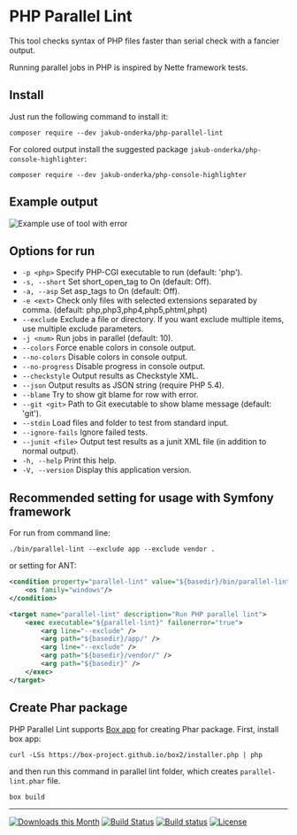# PHP Parallel Lint

This tool checks syntax of PHP files faster than serial check with a fancier output.

Running parallel jobs in PHP is inspired by Nette framework tests.

## Install

Just run the following command to install it:

    composer require --dev jakub-onderka/php-parallel-lint

For colored output install the suggested package `jakub-onderka/php-console-highlighter`:

    composer require --dev jakub-onderka/php-console-highlighter

## Example output

![Example use of tool with error](/tests/examples/example-images/use-error.png?raw=true "Example use of tool with error")


## Options for run

- `-p <php>`        Specify PHP-CGI executable to run (default: 'php').
- `-s, --short`     Set short_open_tag to On (default: Off).
- `-a, --asp`        Set asp_tags to On (default: Off).
- `-e <ext>`        Check only files with selected extensions separated by comma. (default: php,php3,php4,php5,phtml,phpt)
- `--exclude`       Exclude a file or directory. If you want exclude multiple items, use multiple exclude parameters.
- `-j <num>`        Run <num> jobs in parallel (default: 10).
- `--colors`        Force enable colors in console output.
- `--no-colors`     Disable colors in console output.
- `--no-progress`   Disable progress in console output.
- `--checkstyle`    Output results as Checkstyle XML.
- `--json`          Output results as JSON string (require PHP 5.4).
- `--blame`         Try to show git blame for row with error.
- `--git <git>`     Path to Git executable to show blame message (default: 'git').
- `--stdin`         Load files and folder to test from standard input.
- `--ignore-fails`  Ignore failed tests.
- `--junit <file>`  Output test results as a junit XML file (in addition to normal output).
- `-h, --help`      Print this help.
- `-V, --version`   Display this application version.


## Recommended setting for usage with Symfony framework

For run from command line:


    ./bin/parallel-lint --exclude app --exclude vendor .


or setting for ANT:

```xml
<condition property="parallel-lint" value="${basedir}/bin/parallel-lint.bat" else="${basedir}/bin/parallel-lint">
    <os family="windows"/>
</condition>

<target name="parallel-lint" description="Run PHP parallel lint">
    <exec executable="${parallel-lint}" failonerror="true">
        <arg line="--exclude" />
        <arg path="${basedir}/app/" />
        <arg line="--exclude" />
        <arg path="${basedir}/vendor/" />
        <arg path="${basedir}" />
    </exec>
</target>
```

## Create Phar package

PHP Parallel Lint supports [Box app](https://box-project.github.io/box2/) for creating Phar package. First, install box app:


    curl -LSs https://box-project.github.io/box2/installer.php | php


and then run this command in parallel lint folder, which creates `parallel-lint.phar` file.


    box build


------

[![Downloads this Month](https://img.shields.io/packagist/dm/jakub-onderka/php-parallel-lint.svg)](https://packagist.org/packages/jakub-onderka/php-parallel-lint)
[![Build Status](https://travis-ci.org/JakubOnderka/PHP-Parallel-Lint.svg?branch=master)](https://travis-ci.org/JakubOnderka/PHP-Parallel-Lint)
[![Build status](https://ci.appveyor.com/api/projects/status/5n3qqa3r66aoghjo/branch/master?svg=true)](https://ci.appveyor.com/project/JakubOnderka/php-parallel-lint/branch/master)
[![License](https://poser.pugx.org/jakub-onderka/php-parallel-lint/license.svg)](https://packagist.org/packages/jakub-onderka/php-parallel-lint)
